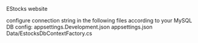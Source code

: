 EStocks website

configure connection string in the following files according to your MySQL DB config:
appsettings.Development.json 
appsettings.json 
Data/EstocksDbContextFactory.cs
